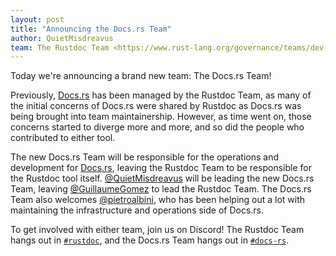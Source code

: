 ```yaml
---
layout: post
title: "Announcing the Docs.rs Team"
author: QuietMisdreavus
team: The Rustdoc Team <https://www.rust-lang.org/governance/teams/dev-tools#rustdoc>
---
```


Today we're announcing a brand new team: The Docs.rs Team!

Previously, [Docs.rs] has been managed by the Rustdoc Team, as many of the initial concerns of
Docs.rs were shared by Rustdoc as Docs.rs was being brought into team maintainership. However, as
time went on, those concerns started to diverge more and more, and so did the people who contributed
to either tool.

The new Docs.rs Team will be responsible for the operations and development for [Docs.rs], leaving
the Rustdoc Team to be responsible for the Rustdoc tool itself. [@QuietMisdreavus] will be leading
the new Docs.rs Team, leaving [@GuillaumeGomez] to lead the Rustdoc Team. The Docs.rs Team also
welcomes [@pietroalbini], who has been helping out a lot with maintaining the infrastructure and
operations side of Docs.rs.

To get involved with either team, join us on Discord! The Rustdoc Team hangs out in [`#rustdoc`],
and the Docs.rs Team hangs out in [`#docs-rs`].

[Docs.rs]: https://docs.rs/
[@QuietMisdreavus]: https://github.com/QuietMisdreavus
[@GuillaumeGomez]: https://github.com/GuillaumeGomez
[@pietroalbini]: https://github.com/pietroalbini
[`#rustdoc`]: https://discord.gg/4yEYPuT
[`#docs-rs`]: https://discord.gg/2k5vVWn
